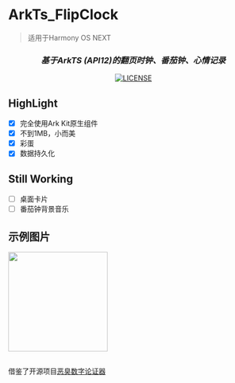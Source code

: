 # ArkTs_FlipClock
> 适用于Harmony OS NEXT

<div align="center">
  
### _基于ArkTS (API12)的翻页时钟、番茄钟、心情记录_
[![LICENSE](https://img.shields.io/badge/license-Anti%20996-blue.svg)](https://github.com/996icu/996.ICU/blob/master/LICENSE)
</div>

## HighLight
- [X] 完全使用Ark Kit原生组件
- [X] 不到1MB，小而美
- [X] 彩蛋
- [X] 数据持久化

## Still Working
- [ ] 桌面卡片
- [ ] 番茄钟背景音乐

## 示例图片
<img src="./screenshot/sample4.gif" width="200px"/> 

##
借鉴了开源项目[恶臭数字论证器](https://github.com/itorr/homo)

